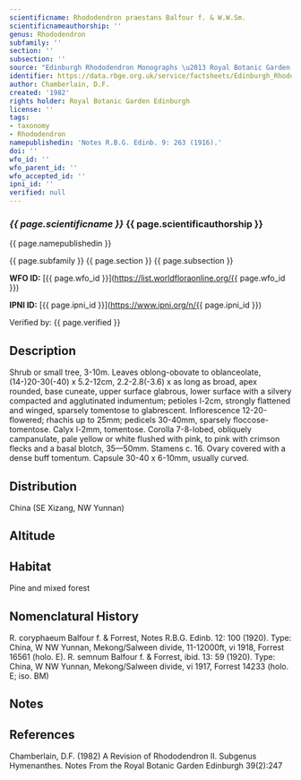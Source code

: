 ```yaml
---
scientificname: Rhododendron praestans Balfour f. & W.W.Sm.
scientificnameauthorship: ''
genus: Rhododendron
subfamily: ''
section: ''
subsection: ''
source: "Edinburgh Rhododendron Monographs \u2013 Royal Botanic Garden Edinburgh"
identifier: https://data.rbge.org.uk/service/factsheets/Edinburgh_Rhododendron_Monographs.xhtml
author: Chamberlain, D.F.
created: '1982'
rights holder: Royal Botanic Garden Edinburgh
license: ''
tags:
- taxonomy
- Rhododendron
namepublishedin: 'Notes R.B.G. Edinb. 9: 263 (1916).'
doi: ''
wfo_id: ''
wfo_parent_id: ''
wfo_accepted_id: ''
ipni_id: ''
verified: null
---
```

### _{{ page.scientificname }}_ {{ page.scientificauthorship }}
 {{ page.namepublishedin }}

{{ page.subfamily }} {{ page.section }} {{ page.subsection }}

**WFO ID:** [{{ page.wfo_id }}](https://list.worldfloraonline.org/{{ page.wfo_id }})

**IPNI ID:** [{{ page.ipni_id }}](https://www.ipni.org/n/{{ page.ipni_id }})

Verified by: {{ page.verified }}



## Description
Shrub or small tree, 3-10m. Leaves oblong-obovate to oblanceolate, (14-)20-30(-40) x 5.2-12cm, 2.2-2.8(-3.6) x as long as broad, apex rounded, base cuneate, upper surface glabrous, lower surface with a silvery compacted and agglutinated indumentum; petioles l-2cm, strongly flattened and winged, sparsely tomentose to glabrescent. Inflorescence 12-20-flowered; rhachis up to 25mm; pedicels 30-40mm, sparsely floccose-tomentose. Calyx l-2mm, tomentose. Corolla 7-8-lobed, obliquely campanulate, pale yellow or white flushed with pink, to pink with crimson flecks and a basal blotch, 35—50mm. Stamens c. 16. Ovary covered with a dense buff tomentum. Capsule 30-40 x 6-10mm, usually curved.

## Distribution
China (SE Xizang, NW Yunnan)

## Altitude


## Habitat
Pine and mixed forest

## Nomenclatural History
R. coryphaeum Balfour f. & Forrest, Notes R.B.G. Edinb. 12: 100 (1920). Type: China, W NW Yunnan, Mekong/Salween divide, 11-12000ft, vi 1918, Forrest 16561 (holo. E). R. semnum Balfour f. & Forrest, ibid. 13: 59 (1920). Type: China, W NW Yunnan, Mekong/Salween divide, vi 1917, Forrest 14233 (holo. E; iso. BM)
                       
## Notes


## References

Chamberlain, D.F. (1982) A Revision of Rhododendron II. Subgenus Hymenanthes. Notes From the Royal Botanic Garden Edinburgh 39(2):247
